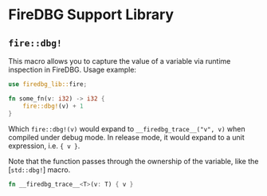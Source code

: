 # FireDBG Support Library

## `fire::dbg!`

This macro allows you to capture the value of a variable via runtime inspection in FireDBG.
Usage example:

```rust
use firedbg_lib::fire;

fn some_fn(v: i32) -> i32 {
    fire::dbg!(v) + 1
}
```

Which `fire::dbg!(v)` would expand to `__firedbg_trace__("v", v)` when compiled under debug mode.
In release mode, it would expand to a unit expression, i.e. `{ v }`.

Note that the function passes through the ownership of the variable, like the [`std::dbg!`] macro.

```rust
fn __firedbg_trace__<T>(v: T) { v }
```
